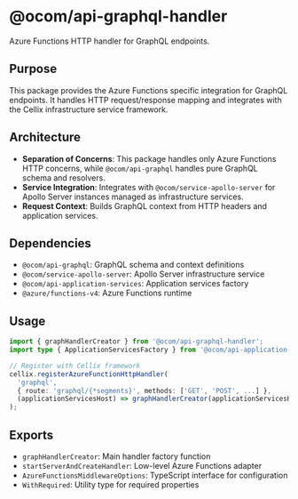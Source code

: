 # @ocom/api-graphql-handler

Azure Functions HTTP handler for GraphQL endpoints.

## Purpose

This package provides the Azure Functions specific integration for GraphQL endpoints. It handles HTTP request/response mapping and integrates with the Cellix infrastructure service framework.

## Architecture

- **Separation of Concerns**: This package handles only Azure Functions HTTP concerns, while `@ocom/api-graphql` handles pure GraphQL schema and resolvers.
- **Service Integration**: Integrates with `@ocom/service-apollo-server` for Apollo Server instances managed as infrastructure services.
- **Request Context**: Builds GraphQL context from HTTP headers and application services.

## Dependencies

- `@ocom/api-graphql`: GraphQL schema and context definitions
- `@ocom/service-apollo-server`: Apollo Server infrastructure service
- `@ocom/api-application-services`: Application services factory
- `@azure/functions-v4`: Azure Functions runtime

## Usage

```typescript
import { graphHandlerCreator } from '@ocom/api-graphql-handler';
import type { ApplicationServicesFactory } from '@ocom/api-application-services';

// Register with Cellix framework
cellix.registerAzureFunctionHttpHandler(
  'graphql',
  { route: 'graphql/{*segments}', methods: ['GET', 'POST', ...] },
  (applicationServicesHost) => graphHandlerCreator(applicationServicesHost as ApplicationServicesFactory),
);
```

## Exports

- `graphHandlerCreator`: Main handler factory function
- `startServerAndCreateHandler`: Low-level Azure Functions adapter
- `AzureFunctionsMiddlewareOptions`: TypeScript interface for configuration
- `WithRequired`: Utility type for required properties